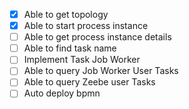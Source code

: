- [x] Able to get topology
- [x] Able to start process instance
- [ ] Able to get process instance details
- [ ] Able to find task name
- [ ] Implement Task Job Worker
- [ ] Able to query Job Worker User Tasks
- [ ] Able to query Zeebe user Tasks
- [ ] Auto deploy bpmn
